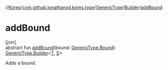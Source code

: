 //[Kores](../../../../index.md)/[com.github.jonathanxd.kores.type](../../index.md)/[GenericType](../index.md)/[Builder](index.md)/[addBound](add-bound.md)

# addBound

[jvm]\
abstract fun [addBound](add-bound.md)(bound: [GenericType.Bound](../-bound/index.md)): [GenericType.Builder](index.md)<[T](index.md), [S](index.md)>

Adds a bound.

